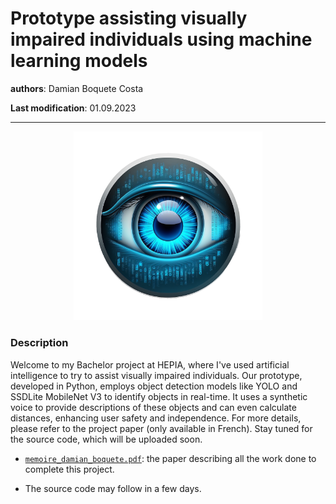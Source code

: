 # Prototype assisting visually impaired individuals using machine learning models
**authors**: Damian Boquete Costa

**Last modification**: 01.09.2023

---

<p align="center">
  <img src="icons/AI_eye_icon_bkg.png" width="60%"/>
</p>

### Description
Welcome to my Bachelor project at HEPIA, where I've used artificial intelligence to try to assist visually impaired individuals. Our prototype, developed in Python, employs object detection models like YOLO and SSDLite MobileNet V3 to identify objects in real-time. It uses a synthetic voice to provide descriptions of these objects and can even calculate distances, enhancing user safety and independence. For more details, please refer to the project paper (only available in French). Stay tuned for the source code, which will be uploaded soon. 

- [`memoire_damian_boquete.pdf`](memoire_damian_boquete.pdf): the paper describing all the work done to complete this project.

- The source code may follow in a few days.
